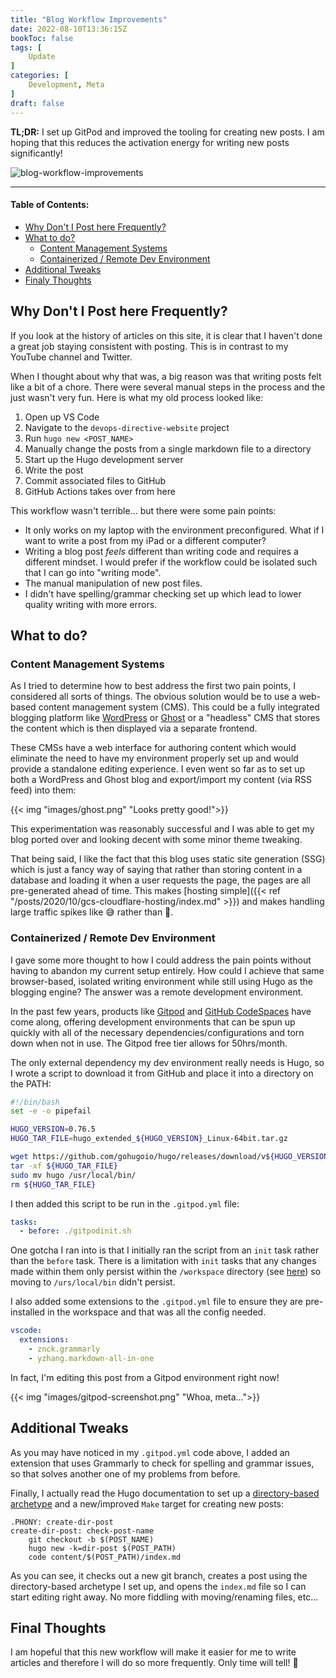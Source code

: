 ```yaml
---
title: "Blog Workflow Improvements"
date: 2022-08-10T13:36:15Z
bookToc: false
tags: [
    Update
]
categories: [
    Development, Meta
]
draft: false
---
```


**TL;DR:** I set up GitPod and improved the tooling for creating new posts. I am hoping that this reduces the activation energy for writing new posts significantly!

![blog-workflow-improvements](/static/images/blog-workflow-new-life.jpg)

<!--more--> 

---

#### Table of Contents:
- [Why Don't I Post here Frequently?](#why-dont-i-post-here-frequently)
- [What to do?](#what-to-do)
  - [Content Management Systems](#content-management-systems)
  - [Containerized / Remote Dev Environment](#containerized--remote-dev-environment)
- [Additional Tweaks](#additional-tweaks)
- [Finaly Thoughts](#finaly-thoughts)


## Why Don't I Post here Frequently?

If you look at the history of articles on this site, it is clear that I haven't done a great job staying consistent with posting. This is in contrast to my YouTube channel and Twitter.

When I thought about why that was, a big reason was that writing posts felt like a bit of a chore. There were several manual steps in the process and the just wasn't very fun. Here is what my old process looked like:

1. Open up VS Code
2. Navigate to the `devops-directive-website` project
3. Run `hugo new <POST_NAME>`
4. Manually change the posts from a single markdown file to a directory
5. Start up the Hugo development server
6. Write the post
7. Commit associated files to GitHub
8. GitHub Actions takes over from here

This workflow wasn't terrible... but there were some pain points:

- It only works on my laptop with the environment preconfigured. What if I want to write a post from my iPad or a different computer?
- Writing a blog post *feels* different than writing code and requires a different mindset. I would prefer if the workflow could be isolated such that I can go into "writing mode".
- The manual manipulation of new post files.
- I didn't have spelling/grammar checking set up which lead to lower quality writing with more errors.

## What to do?

### Content Management Systems

As I tried to determine how to best address the first two pain points, I considered all sorts of things. The obvious solution would be to use a web-based content management system (CMS). This could be a fully integrated blogging platform like [WordPress](https://wordpress.org/) or [Ghost](https://ghost.org/) or a "headless" CMS that stores the content which is then displayed via a separate frontend.

These CMSs have a web interface for authoring content which would eliminate the need to have my environment properly set up and would provide a standalone editing experience. I even went so far as to set up both a WordPress and Ghost blog and export/import my content (via RSS feed) into them:

{{< img "images/ghost.png" "Looks pretty good!">}}

This experimentation was reasonably successful and I was able to get my blog ported over and looking decent with some minor theme tweaking. 

That being said, I like the fact that this blog uses static site generation (SSG) which is just a fancy way of saying that rather than storing content in a database and loading it when a user requests the page, the pages are all pre-generated ahead of time. This makes [hosting simple]({{< ref "/posts/2020/10/gcs-cloudflare-hosting/index.md" >}}) and makes handling large traffic spikes like 😅 rather than 🥵.

### Containerized / Remote Dev Environment

I gave some more thought to how I could address the pain points without having to abandon my current setup entirely.  How could I achieve that same browser-based, isolated writing environment while still using Hugo as the blogging engine? The answer was a remote development environment.

In the past few years, products like [Gitpod](https://gitpod.io) and [GitHub CodeSpaces](https://github.com/features/codespaces) have come along, offering development environments that can be spun up quickly with all of the necessary dependencies/configurations and torn down when not in use. The Gitpod free tier allows for 50hrs/month.

The only external dependency my dev environment really needs is Hugo, so I wrote a script to download it from GitHub and place it into a directory on the PATH:

```bash
#!/bin/bash
set -e -o pipefail

HUGO_VERSION=0.76.5
HUGO_TAR_FILE=hugo_extended_${HUGO_VERSION}_Linux-64bit.tar.gz

wget https://github.com/gohugoio/hugo/releases/download/v${HUGO_VERSION}/${HUGO_TAR_FILE}
tar -xf ${HUGO_TAR_FILE}
sudo mv hugo /usr/local/bin/
rm ${HUGO_TAR_FILE}
```

I then added this script to be run in the `.gitpod.yml` file:
```yaml
tasks: 
  - before: ./gitpodinit.sh
```

One gotcha I ran into is that I initially ran the script from an `init` task rather than the `before` task. There is a limitation with `init` tasks that any changes made within them only persist within the `/workspace` directory (see [here](https://www.gitpod.io/docs/prebuilds#workspace-directory-only)) so moving to `/urs/local/bin` didn't persist.

I also added some extensions to the `.gitpod.yml` file to ensure they are pre-installed in the workspace and that was all the config needed.

```yaml
vscode:
  extensions:
    - znck.grammarly
    - yzhang.markdown-all-in-one
```

In fact, I'm editing this post from a Gitpod environment right now!

{{< img "images/gitpod-screenshot.png" "Whoa, meta...">}}

## Additional Tweaks

As you may have noticed in my `.gitpod.yml` code above, I added an extension that uses Grammarly to check for spelling and grammar issues, so that solves another one of my problems from before.

Finally, I actually read the Hugo documentation to set up a [directory-based archetype](https://gohugo.io/content-management/archetypes/#directory-based-archetypes) and a new/improved `Make` target for creating new posts:

```Make
.PHONY: create-dir-post 
create-dir-post: check-post-name
	git checkout -b $(POST_NAME)
	hugo new -k=dir-post $(POST_PATH) 
	code content/$(POST_PATH)/index.md
```

As you can see, it checks out a new git branch, creates a post using the directory-based archetype I set up, and opens the `index.md` file so I can start editing right away. No more fiddling with moving/renaming files, etc...

## Final Thoughts

I am hopeful that this new workflow will make it easier for me to write articles and therefore I will do so more frequently. Only time will tell! 🤞

